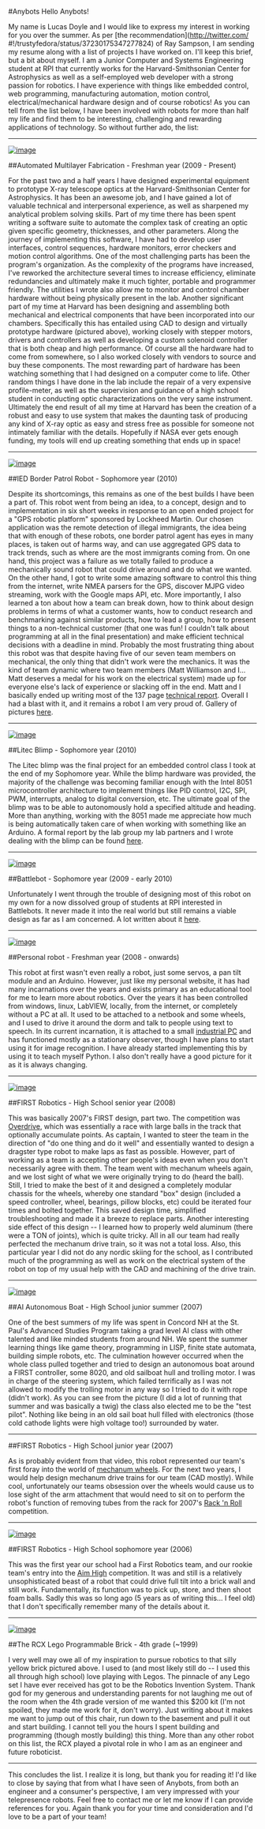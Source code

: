 #Anybots Hello Anybots!

My name is Lucas Doyle and I would like to express my interest in working for you over the summer. As per [the recommendation](http://twitter.com/
#!/trustyfedora/status/37230175347277824) of Ray Sampson, I am sending my resume along with a list of projects I have worked on. I'll keep this brief, but a bit about myself. I am a Junior Computer and Systems Engineering student at RPI that currently works for the Harvard-Smithsonian Center for Astrophysics as well as a self-employed web developer with a strong passion for robotics. I have experience with things like embedded control, web programming, manufacturing automation, motion control, electrical/mechanical hardware design and of course robotics! As you can tell from the list below, I have been involved with robots for more than half my life and find them to be interesting, challenging and rewarding applications of technology. So without further ado, the list:

* * * * *

[![image]({{wr}}wp-content/uploads/2011/02/chamber-300x223.png "chamber")]({{wr}}wp-content/uploads/2011/02/chamber.png)

##Automated Multilayer Fabrication - Freshman year (2009 - Present)

For the past two and a half years I have designed experimental equipment to prototype X-ray telescope optics at the Harvard-Smithsonian Center for Astrophysics. It has been an awesome job, and I have gained a lot of valuable technical and interpersonal experience, as well as sharpened my analytical problem solving skills. Part of my time there has been spent writing a software suite to automate the complex task of creating an optic given specific geometry, thicknesses, and other parameters. Along the journey of implementing this software, I have had to develop user interfaces, control sequences, hardware monitors, error checkers and motion control algorithms. One of the most challenging parts has been the program's organization. As the complexity of the programs have increased, I've reworked the architecture several times to increase efficiency, eliminate redundancies and ultimately make it much tighter, portable and programmer friendly. The utilities I wrote also allow me to monitor and control chamber hardware without being physically present in the lab. Another significant part of my time at Harvard has been designing and assembling both mechanical and electrical components that have been incorporated into our chambers. Specifically this has entailed using CAD to design and virtually prototype hardware (pictured above), working closely with stepper motors, drivers and controllers as well as developing a custom solenoid controller that is both cheap and high performance. Of course all the hardware had to come from somewhere, so I also worked closely with vendors to source and buy these components. The most rewarding part of hardware has been watching something that I had designed on a computer come to life. Other random things I have done in the lab include the repair of a very expensive profile-meter, as well as the supervision and guidance of a high school student in conducting optic characterizations on the very same instrument. Ultimately the end result of all my time at Harvard has been the creation of a robust and easy to use system that makes the daunting task of producing any kind of X-ray optic as easy and stress free as possible for someone not intimately familiar with the details. Hopefully if NASA ever gets enough funding, my tools will end up creating something that ends up in space!

* * * * *

[![image]({{wr}}wp-content/uploads/2011/01/100_0388-300x225.jpg "100_0388")]({{wr}}wp-content/uploads/2011/01/100_0388.jpg)

##IED Border Patrol Robot - Sophomore year (2010)

Despite its shortcomings, this remains as one of the best builds I have been a part of. This robot went from being an idea, to a concept, design and to implementation in six short weeks in response to an open ended project for a "GPS robotic platform" sponsored by Lockheed Martin. Our chosen application was the remote detection of illegal immigrants, the idea being that with enough of these robots, one border patrol agent has eyes in many places, is taken out of harms way, and can use aggregated GPS data to track trends, such as where are the most immigrants coming from. On one hand, this project was a failure as we totally failed to produce a mechanically sound robot that could drive around and do what we wanted. On the other hand, I got to write some amazing software to control this thing from the internet, write NMEA parsers for the GPS, discover MJPG video streaming, work with the Google maps API, etc. More importantly, I also learned a ton about how a team can break down, how to think about design problems in terms of what a customer wants, how to conduct research and benchmarking against similar products, how to lead a group, how to present things to a non-technical customer (that one was fun! I couldn't talk about programming at all in the final presentation) and make efficient technical decisions with a deadline in mind. Probably the most frustrating thing about this robot was that despite having five of our seven team members on mechanical, the only thing that didn't work were the mechanics. It was the kind of team dynamic where two team members (Matt Williamson and I... Matt deserves a medal for his work on the electrical system) made up for everyone else's lack of experience or slacking off in the end. Matt and I basically ended up writing most of the 137 page [technical report]({{wr}}luke/School/College/ENGR%202050/IED%20Design%20Project/Final%20Report/IED_tech_report_final.pdf). Overall I had a blast with it, and it remains a robot I am very proud of. Gallery of pictures [here]({{wr}}?page_id=993).

* * * * *

[![image]({{wr}}wp-content/uploads/2011/01/IMG_0184-300x200.jpg "IMG_0184")]({{wr}}wp-content/uploads/2011/01/IMG_0184.jpg)

##Litec Blimp - Sophomore year (2010)

The Litec blimp was the final project for an embedded control class I took at the end of my Sophomore year. While the blimp hardware was provided, the majority of the challenge was becoming familiar enough with the Intel 8051 microcontroller architecture to implement things like PID control, I2C, SPI, PWM, interrupts, analog to digital conversion, etc. The ultimate goal of the blimp was to be able to autonomously hold a specified altitude and heading. More than anything, working with the 8051 made me appreciate how much is being automatically taken care of when working with something like an Arduino. A formal report by the lab group my lab partners and I wrote dealing with the blimp can be found [here]({{wr}}luke/School/College/ENGR%202530%20-%2003/reports/blimp%20report/final.pdf).

* * * * *

[![image]({{wr}}wp-content/uploads/2011/01/17072_1233403910760_1099020141_30727302_7903880_n-300x224.jpg "17072_1233403910760_1099020141_30727302_7903880_n")]({{wr}}wp-content/uploads/2011/01/17072_1233403910760_1099020141_30727302_7903880_n.jpg)

##Battlebot - Sophomore year (2009 - early 2010)

Unfortunately I went through the trouble of designing most of this robot on my own for a now dissolved group of students at RPI interested in Battlebots. It never made it into the real world but still remains a viable design as far as I am concerned. A lot written about it [here]({{wr}}?page_id=202).

* * * * *

[![image]({{wr}}wp-content/uploads/2011/01/Screenshot-1-300x187.png "Screenshot-1")]({{wr}}wp-content/uploads/2011/01/Screenshot-1.png)

##Personal robot - Freshman year (2008 - onwards)

This robot at first wasn't even really a robot, just some servos, a pan tilt module and an Arduino. However, just like my personal website, it has had many incarnations over the years and exists primary as an educational tool for me to learn more about robotics. Over the years it has been controlled from windows, linux, LabVIEW, locally, from the internet, or completely without a PC at all. It used to be attached to a netbook and some wheels, and I used to drive it around the dorm and talk to people using text to speech. In its current incarnation, it is attached to a small [industrial PC](http://www.fit-pc.com/web/) and has functioned mostly as a stationary observer, though I have plans to start using it for image recognition. I have already started implementing this by using it to teach myself Python. I also don't really have a good picture for it as it is always changing.

* * * * *

[![image]({{wr}}wp-content/uploads/2011/01/2008-225x300.jpg "2008")]({{wr}}wp-content/uploads/2011/01/2008.jpg)

##FIRST Robotics - High School senior year (2008)

This was basically 2007's FIRST design, part two. The competition was [Overdrive](http://en.wikipedia.org/wiki/FIRST_Overdrive), which was essentially a race with large balls in the track that optionally accumulate points. As captain, I wanted to steer the team in the direction of "do one thing and do it well" and essentially wanted to design a dragster type robot to make laps as fast as possible. However, part of working as a team is accepting other people's ideas even when you don't necessarily agree with them. The team went with mechanum wheels again, and we lost sight of what we were originally trying to do (heard the ball). Still, I tried to make the best of it and designed a completely modular chassis for the wheels, whereby one standard "box" design (included a speed controller, wheel, bearings, pillow blocks, etc) could be iterated four times and bolted together. This saved design time, simplified troubleshooting and made it a breeze to replace parts. Another interesting side effect of this design -- I learned how to properly weld aluminum (there were a TON of joints), which is quite tricky. All in all our team had really perfected the mechanum drive train, so it was not a total loss. Also, this particular year I did not do any nordic skiing for the school, as I contributed much of the programming as well as work on the electrical system of the robot on top of my usual help with the CAD and machining of the drive train.

* * * * *

[![image]({{wr}}wp-content/uploads/2011/01/AIboat-225x300.jpg "AIboat")]({{wr}}wp-content/uploads/2011/01/AIboat.jpg)

##AI Autonomous Boat - High School junior summer (2007)

One of the best summers of my life was spent in Concord NH at the St. Paul's Advanced Studies Program taking a grad level AI class with other talented and like minded students from around NH. We spent the summer learning things like game theory, programming in LISP, finite state automata, building simple robots, etc. The culmination however occurred when the whole class pulled together and tried to design an autonomous boat around a FIRST controller, some 8020, and old sailboat hull and trolling motor. I was in charge of the steering system, which failed terrifically as I was not allowed to modify the trolling motor in any way so I tried to do it with rope (didn't work). As you can see from the picture (I did a lot of running that summer and was basically a twig) the class also elected me to be the "test pilot". Nothing like being in an old sail boat hull filled with electronics (those cold cathode lights were high voltage too!) surrounded by water.

* * * * *

##FIRST Robotics - High School junior year (2007)

As is probably evident from that video, this robot represented our team's first foray into the world of [mechanum wheels](http://en.wikipedia.org/wiki/Mecanum_wheel). For the next two years, I would help design mechanum drive trains for our team (CAD mostly). While cool, unfortunately our teams obsession over the wheels would cause us to lose sight of the arm attachment that would need to sit on to perform the robot's function of removing tubes from the rack for 2007's [Rack 'n Roll](http://en.wikipedia.org/wiki/Rack_'n_Roll) competition.

* * * * *

[![image]({{wr}}wp-content/uploads/2011/01/2006-225x300.jpg "2006")]({{wr}}wp-content/uploads/2011/01/2006.jpg)

##FIRST Robotics - High School sophomore year (2006)

This was the first year our school had a First Robotics team, and our rookie team's entry into the [Aim High](http://en.wikipedia.org/wiki/Aim_High) competition. It was and still is a relatively unsophisticated beast of a robot that could drive full tilt into a brick wall and still work. Fundamentally, its function was to pick up, store, and then shoot foam balls. Sadly this was so long ago (5 years as of writing this... I feel old) that I don't specifically remember many of the details about it.

* * * * *

[![image](http://www.resource-aware.org/twiki/pub/Texbot/NotesTexBot/texbot.JPG "RCX")](http://www.resource-aware.org/twiki/pub/Texbot/NotesTexBot/texbot.JPG)

##The RCX Lego Programmable Brick - 4th grade (\~1999)

I very well may owe all of my inspiration to pursue robotics to that silly yellow brick pictured above. I used to (and most likely still do -- I used this all through high school) love playing with Legos. The pinnacle of any Lego set I have ever received has got to be the Robotics Invention System. Thank god for my generous and understanding parents for not laughing me out of the room when the 4th grade version of me wanted this $200 kit (I'm not spoiled, they made me work for it, don't worry). Just writing about it makes me want to jump out of this chair, run down to the basement and pull it out and start building. I cannot tell you the hours I spent building and programming (though mostly building) this thing. More than any other robot on this list, the RCX played a pivotal role in who I am as an engineer and future roboticist.

* * * * *

This concludes the list. I realize it is long, but thank you for reading it! I'd like to close by saying that from what I have seen of Anybots, from both an engineer and a consumer's perspective, I am very impressed with your telepresence robots. Feel free to contact me or let me know if I can provide references for you. Again thank you for your time and consideration and I'd love to be a part of your team!

